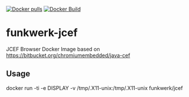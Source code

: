 [![Docker pulls](https://img.shields.io/docker/pulls/funkwerk/jcef.svg)](https://hub.docker.com/r/funkwerk/jcef/)
[![Docker Build](https://img.shields.io/docker/automated/funkwerk/jcef.svg)](https://hub.docker.com/r/funkwerk/jcef/)

# funkwerk-jcef

JCEF Browser Docker Image based on https://bitbucket.org/chromiumembedded/java-cef

## Usage

docker run -ti -e DISPLAY -v /tmp/.X11-unix:/tmp/.X11-unix funkwerk/jcef
